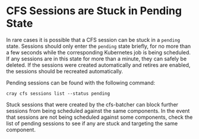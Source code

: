 # CFS Sessions are Stuck in Pending State
In rare cases it is possible that a CFS session can be stuck in a `pending` state.  Sessions should only enter the `pending` state briefly, for no more than a few seconds while the corresponding Kubernetes job is being scheduled.  If any sessions are in this state for more than a minute, they can safely be deleted.  If the sessions were created automatically and retires are enabled, the sessions should be recreated automatically.

Pending sessions can be found with the following command:
```
cray cfs sessions list --status pending
```

Stuck sessions that were created by the cfs-batcher can block further sessions from being scheduled against the same components.  In the event that sessions are not being scheduled against some components, check the list of pending sessions to see if any are stuck and targeting the same component.  
